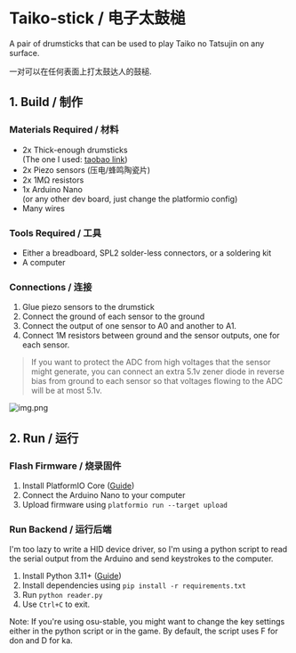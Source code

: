 # Taiko-stick / 电子太鼓槌

A pair of drumsticks that can be used to play Taiko no Tatsujin on any surface.

一对可以在任何表面上打太鼓达人的鼓槌.

## 1. Build / 制作

### Materials Required / 材料

* 2x Thick-enough drumsticks  
(The one I used: [taobao link](https://item.taobao.com/item.htm?id=665108049486))
* 2x Piezo sensors (压电/蜂鸣陶瓷片)
* 2x 1MΩ resistors
* 1x Arduino Nano  
(or any other dev board, just change the platformio config)
* Many wires

### Tools Required / 工具

* Either a breadboard, SPL2 solder-less connectors, or a soldering kit
* A computer

### Connections / 连接

1. Glue piezo sensors to the drumstick
2. Connect the ground of each sensor to the ground
3. Connect the output of one sensor to A0 and another to A1. 
4. Connect 1M resistors between ground and the sensor outputs, one for each sensor.

> If you want to protect the ADC from high voltages that the sensor might generate, you can connect an extra 5.1v zener diode in reverse bias from ground to each sensor
> so that voltages flowing to the ADC will be at most 5.1v.

![img.png](doc/img.png)

## 2. Run / 运行

### Flash Firmware / 烧录固件

1. Install PlatformIO Core ([Guide](https://platformio.org/install/cli))
2. Connect the Arduino Nano to your computer
3. Upload firmware using `platformio run --target upload`

### Run Backend / 运行后端

I'm too lazy to write a HID device driver, so I'm using a python script to read the serial output from the Arduino and send keystrokes to the computer.

1. Install Python 3.11+ ([Guide](https://www.python.org/downloads/))
2. Install dependencies using `pip install -r requirements.txt`
3. Run `python reader.py`
4. Use `Ctrl+C` to exit.

Note: If you're using osu-stable, you might want to change the key settings either in the python script or in the game. By default, the script uses F for don and D for ka.
